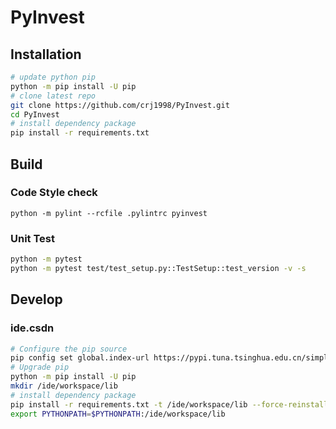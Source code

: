 # PyInvest


## Installation
```bash
# update python pip
python -m pip install -U pip
# clone latest repo
git clone https://github.com/crj1998/PyInvest.git
cd PyInvest
# install dependency package 
pip install -r requirements.txt
```
## Build
### Code Style check
```
python -m pylint --rcfile .pylintrc pyinvest
```
### Unit Test
```bash
python -m pytest
python -m pytest test/test_setup.py::TestSetup::test_version -v -s
```
## Develop
### ide.csdn
```bash
# Configure the pip source
pip config set global.index-url https://pypi.tuna.tsinghua.edu.cn/simple
# Upgrade pip
python -m pip install -U pip
mkdir /ide/workspace/lib
# install dependency package 
pip install -r requirements.txt -t /ide/workspace/lib --force-reinstall
export PYTHONPATH=$PYTHONPATH:/ide/workspace/lib
```
